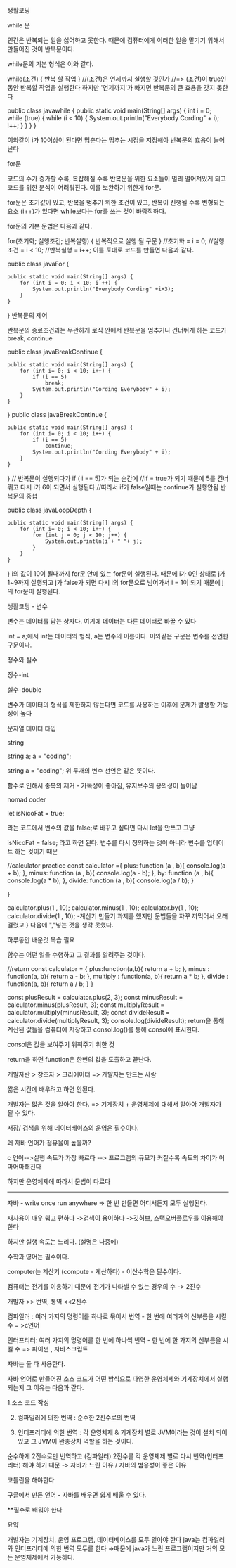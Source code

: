 생활코딩

while 문

인간은 반복되는 일을 싫어하고 못한다. 때문에 컴퓨터에게 이러한 일을 맡기기 위해서 만들어진 것이 반복문이다.

while문의 기본 형식은 이와 같다.

while(조건) {
	반복 할 작업
    }
//(조건)은 언제까지 실행할 것인가
//=> (조건)이 true인 동안 반복할 작업을 실행한다
하지만 '언제까지'가 빠지면 반복문의 큰 효용을 갖지 못한다

public class javawhile {
	public static void main(String[] args) {
		int i = 0;	
		while (true) {
				while (i < 10) {
					System.out.println("Everybody Cording" + i);
					i++;
			}
		}
	}
}


이와같이 i가 10이상이 된다면 멈춘다는 멈추는 시점을 지정해야 반복문의 효용이 늘어난다

for문

코드의 수가 증가할 수록, 복잡해질 수록 반복문을 위한 요소들이 멀리 떨어져있게 되고 코드를 위한 분석이 어려워진다. 이를 보완하기 위한게 for문.

for문은 초기값이 있고, 반복을 멈추기 위한 조건이 있고, 반복이 진행될 수록 변형되는 요소 (i++)가 있다면 while보다는 for를 쓰는 것이 바람직하다. 

for문의 기본 문법은 다음과 같다.

for(초기화; 실행조건; 반복실행) {
	반복적으로 실행 될 구문
    }
 //초기화 = i = 0;
 //실행조건 = i < 10;
 //반복실행 = i++;
이를 토대로 코드를 만들면 다음과 같다.

public class javaFor {

	public static void main(String[] args) {
		for (int i = 0; i < 10; i ++) {
			System.out.println("Everybody Cording" +i+3);
		}
	}
}
반복문의 제어

반복문의 종료조건과는 무관하게 로직 안에서 반복문을 멈추거나 건너뛰게 하는 코드가 break, continue

public class javaBreakContinue {

	public static void main(String[] args) {
		for (int i= 0; i < 10; i++) {
			if (i == 5)
				break;
			System.out.println("Cording Everybody" + i);
		}
	}

}
public class javaBreakContinue {

	public static void main(String[] args) {
		for (int i= 0; i < 10; i++) {
			if (i == 5)
				continue;
			System.out.println("Cording Everybody" + i);
		}
	}

}
// 반복문이 실행되다가 if ( i == 5)가 되는 순간에 
//if = true가 되기 때문에 5를 건너 뛰고 다시 i가 6이 되면서 실행된다
//따라서 if가 false일때는 continue가 실행안됨
반복문의 중첩

public class javaLoopDepth {

	public static void main(String[] args) {
		for (int i= 0; i < 10; i++) {
			for (int j = 0; j < 10; j++) {
				System.out.println(i + " "+ j);
			}
		}
	}
}
i의 값이 10이 될때까지 for문 안에 있는 for문이 실행된다. 때문에 i가 0인 상태로 j가 1~9까지 실행되고 j가 false가 되면 다시 i의 for문으로 넘어가서 i = 1이 되기 때문에 j의 for문이 실행된다.

생활코딩 - 변수

변수는 데이터를 담는 상자다. 여기에 데이터는 다른 데이터로 바꿀 수 있다

int = a;에서 int는 데이터의 형식, a는 변수의 이름이다. 이와같은 구문은 변수를 선언한 구문이다.

정수와 실수

정수-int

실수-double

변수가 데이터의 형식을 제한하지 않는다면 코드를 사용하는 이후에 문제가 발생할 가능성이 높다

문자열 데이터 타입

string

string a;
a = "coding";

string a = "coding";
위 두개의 변수 선언은 같은 뜻이다.

함수로 인해서 중복의 제거 - 가독성이 좋아짐, 유지보수의 용의성이 늘어남

nomad coder

let isNicoFat = true;

라는 코드에서 변수의 값을 false;로 바꾸고 싶다면 다시 let을 안쓰고 그냥

isNicoFat = false; 라고 하면 된다. 변수를 다시 정의하는 것이 아니라 변수를 업데이트 하는 것이기 때문

//calculator practice
const calculator ={
  plus: function (a , b){
    console.log(a + b);
  },
  minus: function (a , b){
    console.log(a - b);
  },
  by: function (a , b){
    console.log(a * b);
  },
  divide: function (a , b){
    console.log(a / b);
  }

}

calculator.plus(1 , 10);
calculator.minus(1 , 10);
calculator.by(1 , 10);
calculator.divide(1 , 10);
-계산기 만들기 과제를 했지만 문법들을 자꾸 까먹어서 오래 걸렸고 } 다음에 ","넣는 것을 생각 못했다.

하루동안 배운것 복습 필요



함수는 어떤 일을 수행하고 그 결과를 알려주는 것이다.

//return
const calculator = {
  plus:function(a,b){
    return a + b;
  },
  minus : function(a, b){
    return a - b;
  },
  multiply : function(a, b){
    return a * b;
  },
  divide : function(a, b){
    return a / b;
  }
}

const plusResult = calculator.plus(2, 3);
const minusResult = calculator.minus(plusResult, 3);
const multiplyResult = calculator.multiply(minusResult, 3);
const divideResult = calculator.divide(multiplyResult, 3);
console.log(divideResult);
return을 통해 계산된 값들을 컴퓨터에 저장하고 consol.log()를 통해 consol에 표시한다.

consol은 값을 보여주기 위혀주기 위한 것

return을 하면 function은 한번의 값을 도출하고 끝난다.

개발자란 > 창조자 > 크리에이터 => 개발자는 만드는 사람

짧은 시간에 배우려고 하면 안된다.

개발자는 많은 것을 알아야 한다. => 기계장치 + 운영체제에 대해서 알아야 개발자가 될 수 있다.

저장/ 검색을 위해 데이터베이스의 운영은 필수이다.



왜 자바 언어가 점유율이 높을까?

c 언어-->실행 속도가 가장 빠르다 --> 프로그램의 규모가 커질수록 속도의 차이가 어마어마해진다

하지만 운영체제에 따라서 문법이 다르다

----------------------------------------

자바 - write once run anywhere => 한 번 만들면 어디서든지 모두 실행된다.

재사용이 매우 쉽고 편하다 ->검색이 용이하다 ->깃허브, 스택오버플로우를 이용해야 한다

하지만 실행 속도는 느리다. (설명은 나중에)

수학과 영어는 필수이다.

computer는 계산기 (compute - 계산하다) - 이산수학은 필수이다.



컴퓨터는 전기를 이용하기 때문에 전기가 나타낼 수 있는 경우의 수 -> 2진수

개발자 >> 번역, 통역 <<2진수

컴파일러 : 여러 가지의 명령어를 하나로 묶어서 번역 - 한 번에 여러개의 신부름을 시킬 수 = >c언어

인터프리터: 여러 가지의 명령어를 한 번에 하나씩 번역 - 한 번에 한 가지의  신부름을 시킬 수 => 파이썬 , 자바스크립트

자바는 둘 다 사용한다. 

자바 언어로 만들어진 소스 코드가 어떤 방식으로 다영한 운영체제와 기계장치에서 실행되는지 그 이유는 다음과 같다.

1.소스 코드 작성

2. 컴파일러에 의한 번역 : 순수한 2진수로의 번역

3. 인터프리터에 의한 번역 : 각 운영체제 & 기계장치 별로 JVM이라는 것이 설치 되어 있고 그 JVM이 완충장치 역할을 하는 것이다.

순수하게 2진수로만 번역하고 (컴파일러) 2진수를 각 운영체제 별로 다시 번역(인터프리터) 해야 하기 때문 -> 자바가 느린 이유 / 자바의 범용성이 좋은 이유



코틀린을 해야한다

구글에서 만든 언어 - 자바를 배우면 쉽게 배울 수 있다.

**필수로 배워야 한다



요약

개발자는 기계장치, 운영 프로그램, 데이터베이스를 모두 알아야 한다
java는 컴파일러와 인터프리터에 의한 번역 모두를 한다
⇒때문에 java가 느린 프로그램이지만 거의 모든 운영체제에서 가능하다.
